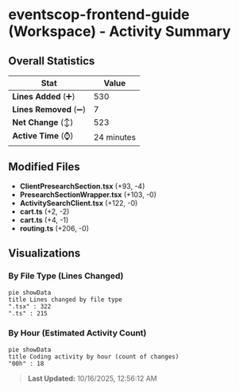 # eventscop-frontend-guide (Workspace) - Activity Summary 

## Overall Statistics

| Stat                   | Value                                                             |
| ---------------------- | ----------------------------------------------------------------- |
| **Lines Added** (➕)   | 530                                          |
| **Lines Removed** (➖) | 7                                        |
| **Net Change** (↕)    | 523                |
| **Active Time** (⌚)   | 24 minutes |


## Modified Files
- **ClientPresearchSection.tsx** (+93, -4)
- **PresearchSectionWrapper.tsx** (+103, -0)
- **ActivitySearchClient.tsx** (+122, -0)
- **cart.ts** (+2, -2)
- **cart.ts** (+4, -1)
- **routing.ts** (+206, -0)

## Visualizations

### By File Type (Lines Changed)

```mermaid
pie showData
title Lines changed by file type
".tsx" : 322
".ts" : 215
```

### By Hour (Estimated Activity Count)

```mermaid
pie showData
title Coding activity by hour (count of changes)
"00h" : 18
```


> **Last Updated:** 10/16/2025, 12:56:12 AM